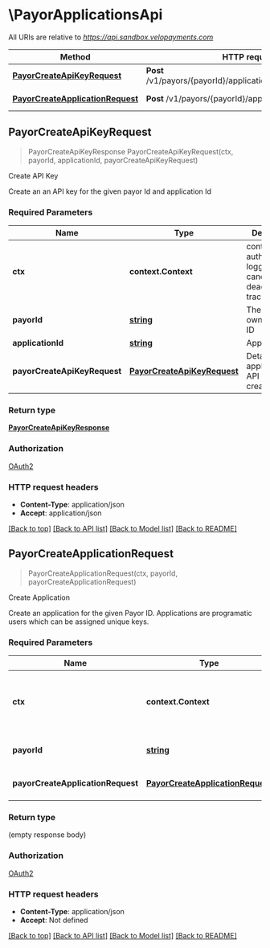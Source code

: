 # \PayorApplicationsApi

All URIs are relative to *https://api.sandbox.velopayments.com*

Method | HTTP request | Description
------------- | ------------- | -------------
[**PayorCreateApiKeyRequest**](PayorApplicationsApi.md#PayorCreateApiKeyRequest) | **Post** /v1/payors/{payorId}/applications/{applicationId}/keys | Create API Key
[**PayorCreateApplicationRequest**](PayorApplicationsApi.md#PayorCreateApplicationRequest) | **Post** /v1/payors/{payorId}/applications | Create Application



## PayorCreateApiKeyRequest

> PayorCreateApiKeyResponse PayorCreateApiKeyRequest(ctx, payorId, applicationId, payorCreateApiKeyRequest)

Create API Key

Create an an API key for the given payor Id and application Id

### Required Parameters


Name | Type | Description  | Notes
------------- | ------------- | ------------- | -------------
**ctx** | **context.Context** | context for authentication, logging, cancellation, deadlines, tracing, etc.
**payorId** | [**string**](.md)| The account owner Payor ID | 
**applicationId** | [**string**](.md)| Application ID | 
**payorCreateApiKeyRequest** | [**PayorCreateApiKeyRequest**](PayorCreateApiKeyRequest.md)| Details of application API key to create | 

### Return type

[**PayorCreateApiKeyResponse**](PayorCreateApiKeyResponse.md)

### Authorization

[OAuth2](../README.md#OAuth2)

### HTTP request headers

- **Content-Type**: application/json
- **Accept**: application/json

[[Back to top]](#) [[Back to API list]](../README.md#documentation-for-api-endpoints)
[[Back to Model list]](../README.md#documentation-for-models)
[[Back to README]](../README.md)


## PayorCreateApplicationRequest

> PayorCreateApplicationRequest(ctx, payorId, payorCreateApplicationRequest)

Create Application

Create an application for the given Payor ID. Applications are programatic users which can be assigned unique keys.

### Required Parameters


Name | Type | Description  | Notes
------------- | ------------- | ------------- | -------------
**ctx** | **context.Context** | context for authentication, logging, cancellation, deadlines, tracing, etc.
**payorId** | [**string**](.md)| The account owner Payor ID | 
**payorCreateApplicationRequest** | [**PayorCreateApplicationRequest**](PayorCreateApplicationRequest.md)| Details of application to create | 

### Return type

 (empty response body)

### Authorization

[OAuth2](../README.md#OAuth2)

### HTTP request headers

- **Content-Type**: application/json
- **Accept**: Not defined

[[Back to top]](#) [[Back to API list]](../README.md#documentation-for-api-endpoints)
[[Back to Model list]](../README.md#documentation-for-models)
[[Back to README]](../README.md)

